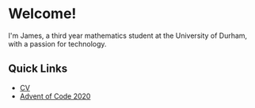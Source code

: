 # Welcome!
I'm James, a third year mathematics student at the University of Durham, with a passion for technology.

## Quick Links
* [CV](https://github.com/james-2001/james-2001/blob/main/CV.md)
* [Advent of Code 2020](https://github.com/james-2001/Coding-advent)
